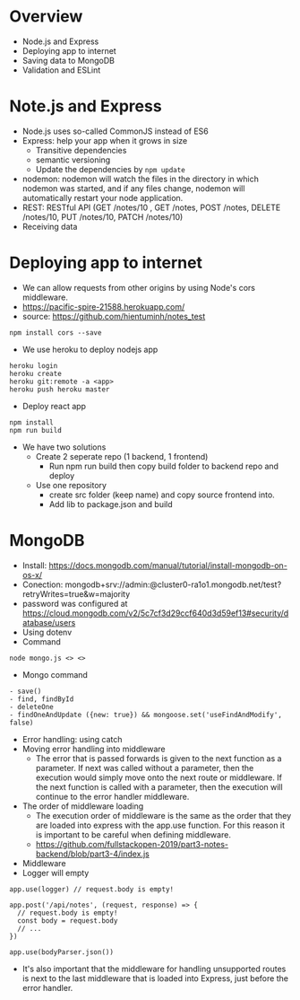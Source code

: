 # Overview
- Node.js and Express
- Deploying app to internet
- Saving data to MongoDB
- Validation and ESLint

# Note.js and Express
- Node.js uses so-called CommonJS instead of ES6
- Express: help your app when it grows in size
  - Transitive dependencies
  - semantic versioning
  - Update the dependencies by `npm update`
- nodemon: nodemon will watch the files in the directory in which nodemon was started, and if any files change, nodemon will automatically restart your node application.
- REST: RESTful API (GET /notes/10 , GET /notes, POST /notes, DELETE /notes/10, PUT /notes/10, PATCH /notes/10)
- Receiving data

# Deploying app to internet
- We can allow requests from other origins by using Node's cors middleware.
- https://pacific-spire-21588.herokuapp.com/
- source: https://github.com/hientuminh/notes_test
```
npm install cors --save
```
- We use heroku to deploy nodejs app
```
heroku login
heroku create
heroku git:remote -a <app>
heroku push heroku master
```
- Deploy react app
```
npm install
npm run build
```
- We have two solutions
  - Create 2 seperate repo (1 backend, 1 frontend)
    - Run npm run build then copy build folder to backend repo and deploy
  - Use one repository
    - create src folder (keep name) and copy source frontend into.
    - Add lib to package.json and build
# MongoDB
- Install: https://docs.mongodb.com/manual/tutorial/install-mongodb-on-os-x/
- Conection: mongodb+srv://admin:<password>@cluster0-ra1o1.mongodb.net/test?retryWrites=true&w=majority
- password was configured at https://cloud.mongodb.com/v2/5c7cf3d29ccf640d3d59ef13#security/database/users
- Using dotenv
- Command
```
node mongo.js <> <>
```
- Mongo command
```
- save()
- find, findById
- deleteOne
- findOneAndUpdate ({new: true}) && mongoose.set('useFindAndModify', false)
```
- Error handling: using catch
- Moving error handling into middleware
  - The error that is passed forwards is given to the next function as a parameter. If next was called without a parameter, then the execution would simply move onto the next route or middleware. If the next function is called with a parameter, then the execution will continue to the error handler middleware.
- The order of middleware loading
  - The execution order of middleware is the same as the order that they are loaded into express with the app.use function. For this reason it is important to be careful when defining middleware.
  - https://github.com/fullstackopen-2019/part3-notes-backend/blob/part3-4/index.js
- Middleware
- Logger will empty
```
app.use(logger) // request.body is empty!

app.post('/api/notes', (request, response) => {
  // request.body is empty!
  const body = request.body
  // ...
})

app.use(bodyParser.json())
```
- It's also important that the middleware for handling unsupported routes is next to the last middleware that is loaded into Express, just before the error handler.
